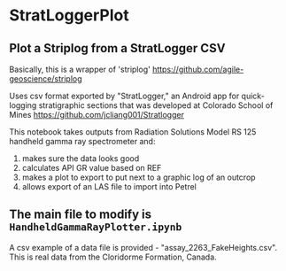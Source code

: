 # StratLoggerPlot
## Plot a Striplog from a StratLogger CSV

Basically, this is a wrapper of 'striplog' https://github.com/agile-geoscience/striplog

Uses csv format exported by "StratLogger," an Android app for quick-logging stratigraphic sections that was developed at Colorado School of Mines https://github.com/jcliang001/Stratlogger


This notebook takes outputs from Radiation Solutions Model RS 125 handheld gamma ray spectrometer and:
1. makes sure the data looks good
1. calculates API GR value based on REF
1. makes a plot to export to put next to a graphic log of an outcrop
1. allows export of an LAS file to import into Petrel

## The main file to modify is `HandheldGammaRayPlotter.ipynb`

A csv example of a data file is provided - "assay_2263_FakeHeights.csv". This is real data from the Cloridorme Formation, Canada.
